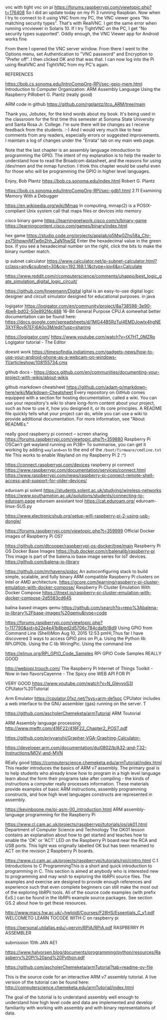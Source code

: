 vnc with tight vnc on pi
https://forums.raspberrypi.com/viewtopic.php?t=176408
So I did an update today on my Pi 3 running Raspbian. 
Now when I try to connect to it using VNC from my PC, the VNC viewer goes "No matching security types". 
That's with RealVNC. I get the same error when running vncviewer in Solaris 10. 
If I try TightVNC on the PC, I get "No security types supported". 
Oddly enough, the VNC Viewer app for Android works fine

From there I opened the VNC server window. From there I went to the Options menu, 
set Authentication to "VNC password" and Encryption to "Prefer off". I then clicked OK and that was that. I can now log into the Pi using RealVNC and TightVNC from my PC's again.



REFERENCES

https://bob.cs.sonoma.edu/IntroCompOrg-RPi/sec-gpio-mem.html  Introduction to Computer Organization: ARM Assembly Language Using the Raspberry PiRobert G. Plantz (really good)

ARM code in github https://github.com/rgplantz/itco_ARM/tree/main

Thank you, Jobutex, for the kind words about my book. It's being used in the classroom for the first time this semester at Sonoma State University and Santa Rosa Jr. College. I'm sure there will be changes as I receive feedback from the students. :-) And I would very much like to hear comments from any readers, especially errors or suggested improvements. I maintain a log of changes under the "Errata" tab on my main web page.

Note that the last chapter is an assembly language introduction to programming the GPIO. The intent of my explanation is to help the reader to understand how to read the Broadcom datasheet, and the reasons for using /dev/mem and the mmap function. I think this chapter would be useful even for those who will be programming the GPIO in higher level languages.

Enjoy, Bob Plantz https://bob.cs.sonoma.edu/index.html  Robert G. Plantz

https://bob.cs.sonoma.edu/IntroCompOrg-RPi/sec-gdb1.html  2.11 Examining Memory With a Debugger

https://en.wikipedia.org/wiki/Mmap  In computing, mmap(2) is a POSIX-compliant Unix system call that maps files or devices into memory

cisco binary game 
https://learningnetwork.cisco.com/s/binary-game
https://learningcontent.cisco.com/games/binary/index.html

hex game https://studio.code.org/projects/applab/q5Mw0Zhs58a_Chr-zn75thpwnjMTw6n2hh_2aN1hwSE  Enter the hexadecimal value in the green box. If you see a hexadecimal number on the right, click the bits to make the binary number match.

ip subnet calculator
https://www.calculator.net/ip-subnet-calculator.html?cclass=any&csubnet=30&cip=192.168.1.1&ctype=ipv4&x=Calculate


https://www.reddit.com/r/computerscience/comments/uhappo/best_logic_gate_simulation_digital_logic_circuit/

https://github.com/hneemann/Digital   igital is an easy-to-use digital logic designer and circuit simulator designed for educational purposes. in java 

logigator https://logigator.com/en/community/project/8a738598-3e90-4be8-bd02-50e892f4c488  16-Bit General Purpose CPU.A somewhat better documentation can be found here: https://docs.google.com/spreadsheets/d/1MG44B5RzTul4EMDJowlx4hgNE3XYFRoyR7EFi6A0o3M/edit?usp=sharing

https://logigator.com/
https://www.youtube.com/watch?v=tX7HT_0MZRo  Logigator tutorial - The Editor 


doesnt work https://timesofindia.indiatimes.com/gadgets-news/how-to-use-your-android-phone-as-a-webcam-on-windows-11/articleshow/108155734.cms

github docs - https://docs.github.com/en/communities/documenting-your-project-with-wikis/about-wikis

github markdown cheatsheet https://github.com/adam-p/markdown-here/wiki/Markdown-Cheatsheet
Every repository on GitHub comes equipped with a section for hosting documentation, called a wiki. You can use your repository's wiki to share long-form content about your project, such as how to use it, how you designed it, or its core principles. A README file quickly tells what your project can do, while you can use a wiki to provide additional documentation. For more information, see "About READMEs."


really good raspberry pi connect – screen sharing
https://forums.raspberrypi.com/viewtopic.php?t=359880  Raspberry Pi OSCan't get wayland running on Pi3B+
To summarise, you can get it working by adding `wayland=on` to the end of the `/boot/firmware/cmdline.txt` file
This works to enable Wayland on my Raspberry Pi 2 :^)

https://connect.raspberrypi.com/devices  raspberry pi connect
https://www.raspberrypi.com/documentation/services/connect.html
https://www.raspberrypi.com/news/raspberry-pi-connect-remote-shell-access-and-support-for-older-devices/


eduroam pi
solent https://students.solent.ac.uk/studying/wireless-networks
https://www.southampton.ac.uk/isolutions/students/connecting-to-eduroam.page
eduroam assistant tool https://cat.eduroam.org/
eduroam-linux-SUS.py 

https://www.electronicshub.org/setup-wifi-raspberry-pi-2-using-usb-dongle/



https://forums.raspberrypi.com/viewtopic.php?t=359999  Official Docker images of Raspberry Pi OS?

https://github.com/dtcooper/raspberrypi-os-docker/tree/main  Raspberry Pi OS Docker Base Images 
https://hub.docker.com/r/balenalib/raspberry-pi  This image is part of the balena.io base image series for IoT devices.
https://github.com/balena-io-library

https://github.com/mrhavens/pidoc
An autoconfiguring stack to build simple, scalable, and fully binary ARM compatible Raspberry Pi clusters on Intel or AMD architecture.
https://gcore.com/learning/raspberry-pi-cluster-emulation-with-docker-compose/  Raspberry Pi Cluster Emulation With Docker Compose
https://itnext.io/raspberry-pi-cluster-emulation-with-docker-compose-2d5583cd645

balina based images qemu https://github.com/search?q=repo%3Abalena-io-library%2Fbase-images%20qemu&type=code


https://forums.raspberrypi.com/viewtopic.php?t=117790&sid=b22e4e41b8bed2d5706c784cdafb18d9  Using GPIO from Command Line (Shell)Mon Aug 10, 2015 12:53 pmHi,Thus far I have discovered 3 ways to access GPIO pins on Pi,a. Using the Python lib RPi.GPIOb. Using the C lib WiringPic. Using the command line

https://elinux.org/RPi_GPIO_Code_Samples  RPi GPIO Code Samples  REALLY GOOD

http://webiopi.trouch.com/   The Raspberry Pi Internet of Things Toolkit - Now in two flavorsCayenne - The Spicy one 
WEB API FOR PI


VERY GOOD https://www.youtube.com/watch?v=N_GleyvoS3I
CPUlator%20Tutorial


Arm Emulator https://cpulator.01xz.net/?sys=arm-de1soc
CPUlator includes a web interface to the GNU assembler (gas) running on the server. T

https://github.com/ascholerChemeketa/armTutorial  ARM Toutorial

ARM Assembly language processing http://www.mwftr.com/416F22/416F22_Chapter2_POST.pdf

https://github.com/priyyanshi/Grapher-VGA-Graphing-Calculator-

https://developer.arm.com/documentation/dui0802/b/A32-and-T32-Instructions/MOV-and-MVN


REally good https://computerscience.chemeketa.edu/armTutorial/index.html   This reader introduces the basics of ARM v7 assembly. The primary goal is to help students who already know how to program in a high level language learn about the form their programs take after compiling - the kinds of instructions a computer really processes information. These materials provide examples of basic ARM instructions, assembly programming constructs, and how high level languages constructs are represented in assembly.

https://kevinboone.me/pi-asm-00_introduction.html  ARM assembly-language programming for the Raspberry Pi

https://www.cl.cam.ac.uk/projects/raspberrypi/tutorials/os/ok01.html Department of Computer Science and Technology
The OK01 lesson contains an explanation about how to get started and teaches how to enable the 'OK' or 'ACT' LED on the Raspberry Pi board near the RCA and USB ports. This light was originally labelled OK but has been renamed to ACT on the revision 2 Raspberry Pi boards. 

https://www.cl.cam.ac.uk/projects/raspberrypi/tutorials/rpii/cintro.html   C.1 Introductions to C ProgrammingThis is a short and quick introduction to programming in C. This section is aimed at anybody who is interested new to programming and may wish to exploring the libRPii source files. The examples and exercise are designed to provide enough references and experience such that even complete beginners can still make the most out of the exploring libRPii tools. All of the source code examples (with prefix ExS.) can be found in the libRPii example source packages. See section GS.2 about how to get these resources. 


http://www.macs.hw.ac.uk/~hwloidl/Courses/F28HS/Essentials_C_v1.pdf   WELCOMETO LEARN TOCODE WITH C  on raspberry pi

https://personal.utdallas.edu/~pervin/RPiA/RPiA.pdf   RASPBERRY PI ASSEMBLER

submission 10th JAN AE1






https://www.halvorsen.blog/documents/programming/python/resources/Raspberry%20Pi%20and%20Python.pdf


https://github.com/ascholerChemeketa/armTutorial?tab=readme-ov-file

This is the source code for an interactive ARM v7 assembly tutorial. A live version of the tutorial can be found here: http://computerscience.chemeketa.edu/armTutorial/index.html

The goal of the tutorial is to understand assembly well enough to understand how high level code and data are implemented and develop familiarity with working with assembly and with binary representations of data.





